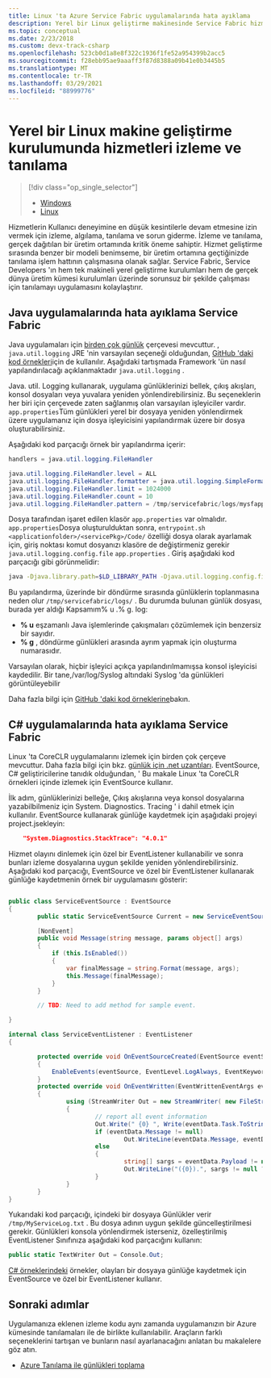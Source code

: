 ```yaml
---
title: Linux 'ta Azure Service Fabric uygulamalarında hata ayıklama
description: Yerel bir Linux geliştirme makinesinde Service Fabric hizmetlerinizi izlemeyi ve tanılamayı öğrenin.
ms.topic: conceptual
ms.date: 2/23/2018
ms.custom: devx-track-csharp
ms.openlocfilehash: 523cb0d1a8e8f322c1936f1fe52a954399b2acc5
ms.sourcegitcommit: f28ebb95ae9aaaff3f87d8388a09b41e0b3445b5
ms.translationtype: MT
ms.contentlocale: tr-TR
ms.lasthandoff: 03/29/2021
ms.locfileid: "88999776"
---
```

# <a name="monitor-and-diagnose-services-in-a-local-linux-machine-development-setup"></a>Yerel bir Linux makine geliştirme kurulumunda hizmetleri izleme ve tanılama


> [!div class="op_single_selector"]
> * [Windows](service-fabric-diagnostics-how-to-monitor-and-diagnose-services-locally.md)
> * [Linux](service-fabric-diagnostics-how-to-monitor-and-diagnose-services-locally-linux.md)
>
>

Hizmetlerin Kullanıcı deneyimine en düşük kesintilerle devam etmesine izin vermek için izleme, algılama, tanılama ve sorun giderme. İzleme ve tanılama, gerçek dağıtılan bir üretim ortamında kritik öneme sahiptir. Hizmet geliştirme sırasında benzer bir modeli benimseme, bir üretim ortamına geçtiğinizde tanılama işlem hattının çalışmasına olanak sağlar. Service Fabric, Service Developers 'ın hem tek makineli yerel geliştirme kurulumları hem de gerçek dünya üretim kümesi kurulumları üzerinde sorunsuz bir şekilde çalışması için tanılamayı uygulamasını kolaylaştırır.


## <a name="debugging-service-fabric-java-applications"></a>Java uygulamalarında hata ayıklama Service Fabric

Java uygulamaları için [birden çok günlük](https://en.wikipedia.org/wiki/Java_logging_framework) çerçevesi mevcuttur. , `java.util.logging` JRE 'nin varsayılan seçeneği olduğundan, [GitHub 'daki kod örnekleri](https://github.com/Azure-Samples/service-fabric-java-getting-started)için de kullanılır. Aşağıdaki tartışmada Framework 'ün nasıl yapılandırılacağı açıklanmaktadır `java.util.logging` .

Java. util. Logging kullanarak, uygulama günlüklerinizi bellek, çıkış akışları, konsol dosyaları veya yuvalara yeniden yönlendirebilirsiniz. Bu seçeneklerin her biri için çerçevede zaten sağlanmış olan varsayılan işleyiciler vardır. `app.properties`Tüm günlükleri yerel bir dosyaya yeniden yönlendirmek üzere uygulamanız için dosya işleyicisini yapılandırmak üzere bir dosya oluşturabilirsiniz.

Aşağıdaki kod parçacığı örnek bir yapılandırma içerir:

```java
handlers = java.util.logging.FileHandler

java.util.logging.FileHandler.level = ALL
java.util.logging.FileHandler.formatter = java.util.logging.SimpleFormatter
java.util.logging.FileHandler.limit = 1024000
java.util.logging.FileHandler.count = 10
java.util.logging.FileHandler.pattern = /tmp/servicefabric/logs/mysfapp%u.%g.log
```

Dosya tarafından işaret edilen klasör `app.properties` var olmalıdır. `app.properties`Dosya oluşturulduktan sonra, `entrypoint.sh` `<applicationfolder>/<servicePkg>/Code/` özelliği dosya olarak ayarlamak için, giriş noktası komut dosyanızı klasöre de değiştirmeniz gerekir `java.util.logging.config.file` `app.properties` . Giriş aşağıdaki kod parçacığı gibi görünmelidir:

```sh
java -Djava.library.path=$LD_LIBRARY_PATH -Djava.util.logging.config.file=<path to app.properties> -jar <service name>.jar
```


Bu yapılandırma, üzerinde bir döndürme sırasında günlüklerin toplanmasına neden olur `/tmp/servicefabric/logs/` . Bu durumda bulunan günlük dosyası, burada yer aldığı Kapsamım% u .% g. log:
* **% u** eşzamanlı Java işlemlerinde çakışmaları çözümlemek için benzersiz bir sayıdır.
* **% g** , döndürme günlükleri arasında ayrım yapmak için oluşturma numarasıdır.

Varsayılan olarak, hiçbir işleyici açıkça yapılandırılmamışsa konsol işleyicisi kaydedilir. Bir tane,/var/log/Syslog altındaki Syslog 'da günlükleri görüntüleyebilir

Daha fazla bilgi için [GitHub 'daki kod örneklerine](https://github.com/Azure-Samples/service-fabric-java-getting-started)bakın.


## <a name="debugging-service-fabric-c-applications"></a>C# uygulamalarında hata ayıklama Service Fabric


Linux 'ta CoreCLR uygulamalarını izlemek için birden çok çerçeve mevcuttur. Daha fazla bilgi için bkz. [günlük için .net uzantıları](https://github.com/dotnet/extensions/tree/master/src/Logging).  EventSource, C# geliştiricilerine tanıdık olduğundan, ' Bu makale Linux 'ta CoreCLR örnekleri içinde izlemek için EventSource kullanır.

İlk adım, günlüklerinizi belleğe, Çıkış akışlarına veya konsol dosyalarına yazabilbilmeniz için System. Diagnostics. Tracing ' i dahil etmek için kullanılır.  EventSource kullanarak günlüğe kaydetmek için aşağıdaki projeyi project.jsekleyin:

```json
    "System.Diagnostics.StackTrace": "4.0.1"
```

Hizmet olayını dinlemek için özel bir EventListener kullanabilir ve sonra bunları izleme dosyalarına uygun şekilde yeniden yönlendirebilirsiniz. Aşağıdaki kod parçacığı, EventSource ve özel bir EventListener kullanarak günlüğe kaydetmenin örnek bir uygulamasını gösterir:


```csharp

public class ServiceEventSource : EventSource
{
        public static ServiceEventSource Current = new ServiceEventSource();

        [NonEvent]
        public void Message(string message, params object[] args)
        {
            if (this.IsEnabled())
            {
                var finalMessage = string.Format(message, args);
                this.Message(finalMessage);
            }
        }

        // TBD: Need to add method for sample event.

}

```


```csharp
internal class ServiceEventListener : EventListener
{

        protected override void OnEventSourceCreated(EventSource eventSource)
        {
            EnableEvents(eventSource, EventLevel.LogAlways, EventKeywords.All);
        }
        protected override void OnEventWritten(EventWrittenEventArgs eventData)
        {
                using (StreamWriter Out = new StreamWriter( new FileStream("/tmp/MyServiceLog.txt", FileMode.Append)))
                {
                        // report all event information
                        Out.Write(" {0} ", Write(eventData.Task.ToString(), eventData.EventName, eventData.EventId.ToString(), eventData.Level,""));
                        if (eventData.Message != null)
                                Out.WriteLine(eventData.Message, eventData.Payload.ToArray());
                        else
                        {
                                string[] sargs = eventData.Payload != null ? eventData.Payload.Select(o => o.ToString()).ToArray() : null; 
                                Out.WriteLine("({0}).", sargs != null ? string.Join(", ", sargs) : "");
                        }
                }
        }
}
```


Yukarıdaki kod parçacığı, içindeki bir dosyaya Günlükler verir `/tmp/MyServiceLog.txt` . Bu dosya adının uygun şekilde güncelleştirilmesi gerekir. Günlükleri konsola yönlendirmek isterseniz, özelleştirilmiş EventListener Sınıfınıza aşağıdaki kod parçacığını kullanın:

```csharp
public static TextWriter Out = Console.Out;
```

[C# örneklerindeki](https://github.com/Azure-Samples/service-fabric-dotnet-core-getting-started) örnekler, olayları bir dosyaya günlüğe kaydetmek için EventSource ve özel bir EventListener kullanır.



## <a name="next-steps"></a>Sonraki adımlar
Uygulamanıza eklenen izleme kodu aynı zamanda uygulamanızın bir Azure kümesinde tanılamaları ile de birlikte kullanılabilir. Araçların farklı seçeneklerini tartışan ve bunların nasıl ayarlanacağını anlatan bu makalelere göz atın.
* [Azure Tanılama ile günlükleri toplama](./service-fabric-diagnostics-event-aggregation-lad.md)
